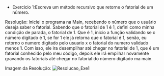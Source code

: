 - Exercicio 1:Escreva um método recursivo que retorne o fatorial de um número.

Resolução: Iniciei o programa na Main, recebendo o número que o usuário deseja saber o fatorial. Sabendo que o fatorial de 1 é 1, defini como minha condição de parada, o fatorial de 1. Que é 1, inicio a função validando se o número digitado é 1, se for 1 ele já retorna que o fatorial é 1, senão, eu retorno o numero digitado pelo usuario x o fatorial do numero validado menos 1. Com isso, ele ira desempilhar até chegar no fatorial de 1, que é um fatorial conhecido pelo meu código, depois ele irá empilhar novamente gravando os fatoriais até chegar no fatorial do número digitado ma main.

Imagem da Resolução: ![Resolucao_Exe1](https://user-images.githubusercontent.com/101759772/190524102-adb9b293-9936-4c60-8d22-38daf188e9a8.JPG)
